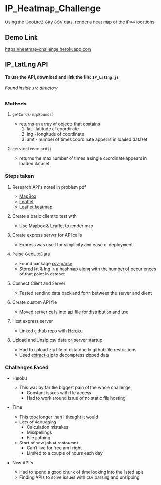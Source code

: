 # IP_Heatmap_Challenge

Using the GeoLite2 City CSV data, render a heat map of the IPv4 locations

## Demo Link

https://heatmap-challenge.herokuapp.com

## IP_LatLng API 

#### To use the API, download and link the file: `IP_LatLng.js`

###### Found inside `src` directory

### Methods

1. `getCords(mapBounds)`  
    - returns an array of objects that contains
        1. lat - latitude of coordinate
        2. lng - longitude of coordinate
        3. amt - number of times coordinate appears in loaded dataset
    
2. `getSingleMaxCord()`  
    - returns the max number of times a single coordinate appears in loaded dataset
   
   
### Steps taken
1. Research API's noted in problem pdf 
   - [MapBox](https://www.mapbox.com/)
   - [Leaflet](https://leafletjs.com/)
   - [Leaflet.heatmap](https://github.com/Leaflet/Leaflet.heat)
   
2. Create a basic client to test with 
   - Use Mapbox & Leaflet to render map
   
3. Create express server for API calls
   - Express was used for simplicity and ease of deployment
   
4. Parse GeoLiteData
   - Found package [csv-parse](https://www.npmjs.com/package/csv-parse)
   - Stored lat & lng in a hashmap along with the number of occurrences of that point in dataset
   
5. Connect Client and Server 
   - Tested sending data back and forth between the server and client 
   
6. Create custom API file 
   - Moved server calls into api file for distribution and use
   
7. Host express server 
   - Linked github repo with [Heroku](https://www.heroku.com/)
   
8. Upload and Unzip csv data on server startup
   - Had to upload zip file of data due to github file restrictions
   - Used [extract-zip](https://www.npmjs.com/package/extract-zip) to decompress zipped data


### Challenges Faced 
- Heroku
  - This was by far the biggest pain of the whole challenge
      - Constant issues with file access 
      - Had to work around issue of no static file hosting
- Time 
   - This took longer than I thought it would
   - Lots of debugging
      - Calculation mistakes 
      - Misspellings
      - File pathing
   - Start of new job at restaurant
      - Can't live for free am I right
      - Limited to a couple of hours each day 

- New API's
   - Had to spend a good chunk of time looking into the listed apis
   - Finding APIs to solve issues with csv parsing and unzipping 
   